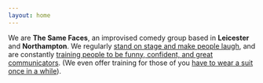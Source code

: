 ```yaml
---
layout: home
---
```


We are **The Same Faces**, an improvised comedy group based in **Leicester** and **Northampton**.  We regularly [stand on stage and make people laugh](/shows), and are constantly [training people to be funny, confident, and great communicators](/workshops). (We even offer training for those of you [have to wear a suit once in a while](http://localhost:4000/corporate)).
